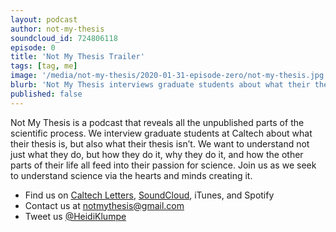 ```yaml
---
layout: podcast
author: not-my-thesis
soundcloud_id: 724806118
episode: 0
title: 'Not My Thesis Trailer'
tags: [tag, me]
image: '/media/not-my-thesis/2020-01-31-episode-zero/not-my-thesis.jpg'
blurb: 'Not My Thesis interviews graduate students about what their thesis is, but also what their thesis is not. Listen as we explore science via the hearts and minds creating it.'
published: false
---
```


Not My Thesis is a podcast that reveals all the unpublished parts of the scientific process. We interview graduate students at Caltech about what their thesis is, but also what their thesis isn’t. We want to understand not just what they do, but how they do it, why they do it, and how the other parts of their life all feed into their passion for science. Join us as we seek to understand science via the hearts and minds creating it.

- Find us on <a href="https://caltechletters.github.io/podcasts/" target="_blank">Caltech Letters</a>, <a href="https://soundcloud.com/caltechletters" target="_blank">SoundCloud</a>, iTunes, and Spotify
- Contact us at [notmythesis@gmail.com](mailto:notmythesis@gmail.com)
- Tweet us <a href="https://twitter.com/HeidiKlumpe" target="_blank">@HeidiKlumpe</a>
